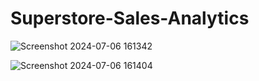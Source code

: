 # Superstore-Sales-Analytics
![Screenshot 2024-07-06 161342](https://github.com/mdnazrulislam-code/Superstore-Sales-Analytics/assets/75695509/2f2a4890-652f-470f-9793-f2f9f5a12d18)

![Screenshot 2024-07-06 161404](https://github.com/mdnazrulislam-code/Superstore-Sales-Analytics/assets/75695509/8f5c0aaf-039a-4e08-949b-bd10b74ea3d2)

